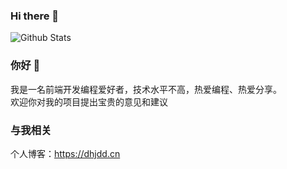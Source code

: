 ### Hi there 👋

<!--
**dhjddcn/dhjddcn** is a ✨ _special_ ✨ repository because its `README.md` (this file) appears on your GitHub profile.

Here are some ideas to get you started:

- 🔭 I’m currently working on ...
- 🌱 I’m currently learning ...
- 👯 I’m looking to collaborate on ...
- 🤔 I’m looking for help with ...
- 💬 Ask me about ...
- 📫 How to reach me: ...
- 😄 Pronouns: ...
- ⚡ Fun fact: ...
-->

![Github Stats](https://github-readme-stats.vercel.app/api?username=dhjddcn)

### 你好  💬

我是一名前端开发编程爱好者，技术水平不高，热爱编程、热爱分享。  
欢迎你对我的项目提出宝贵的意见和建议 

### 与我相关 

个人博客：https://dhjdd.cn
